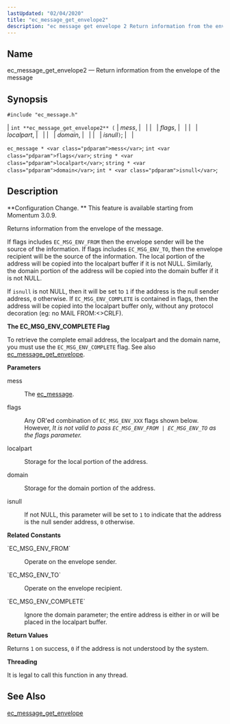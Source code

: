 ```yaml
---
lastUpdated: "02/04/2020"
title: "ec_message_get_envelope2"
description: "ec message get envelope 2 Return information from the envelope of the message int ec message get envelope 2 mess flags localpart domain isnull ec message mess int flags string localpart string domain int isnull Configuration Change This feature is available starting from Momentum 3 0 9 Returns information from..."
---
```


<a name="apis.ec_message_get_envelope2"></a> 
## Name

ec_message_get_envelope2 — Return information from the envelope of the message

## Synopsis

`#include "ec_message.h"`

| `int **ec_message_get_envelope2** (` | <var class="pdparam">mess</var>, |   |
|   | <var class="pdparam">flags</var>, |   |
|   | <var class="pdparam">localpart</var>, |   |
|   | <var class="pdparam">domain</var>, |   |
|   | <var class="pdparam">isnull</var>`)`; |   |

`ec_message * <var class="pdparam">mess</var>`;
`int <var class="pdparam">flags</var>`;
`string * <var class="pdparam">localpart</var>`;
`string * <var class="pdparam">domain</var>`;
`int * <var class="pdparam">isnull</var>`;<a name="idp55802880"></a> 
## Description

**Configuration Change. ** This feature is available starting from Momentum 3.0.9.

Returns information from the envelope of the message.

If flags includes `EC_MSG_ENV_FROM` then the envelope sender will be the source of the information. If flags includes `EC_MSG_ENV_TO`, then the envelope recipient will be the source of the information. The local portion of the address will be copied into the localpart buffer if it is not NULL. Similarly, the domain portion of the address will be copied into the domain buffer if it is not NULL.

If `isnull` is not NULL, then it will be set to `1` if the address is the null sender address, `0` otherwise. If `EC_MSG_ENV_COMPLETE` is contained in flags, then the address will be copied into the localpart buffer only, without any protocol decoration (eg: no MAIL FROM:<>CRLF).

**<a name="apis.ec_message_get_envelope2.complete"></a> The EC_MSG_ENV_COMPLETE Flag**

To retrieve the complete email address, the localpart and the domain name, you must use the `EC_MSG_ENV_COMPLETE` flag. See also [ec_message_get_envelope](/momentum/3/3-api/apis-ec-message-get-envelope).

**<a name="idp55812368"></a> Parameters**

<dl class="variablelist">

<dt>mess</dt>

<dd>

The [ec_message](/momentum/3/3-api/structs-ec-message).

</dd>

<dt>flags</dt>

<dd>

Any OR'ed combination of `EC_MSG_ENV_XXX` flags shown below. However, *It is not valid to pass `EC_MSG_ENV_FROM | EC_MSG_ENV_TO` as the flags parameter.* 

</dd>

<dt>localpart</dt>

<dd>

Storage for the local portion of the address.

</dd>

<dt>domain</dt>

<dd>

Storage for the domain portion of the address.

</dd>

<dt>isnull</dt>

<dd>

If not NULL, this parameter will be set to `1` to indicate that the address is the null sender address, `0` otherwise.

</dd>

</dl>

**<a name="idp55825552"></a> Related Constants**

<dl class="variablelist">

<dt>`EC_MSG_ENV_FROM`</dt>

<dd>

Operate on the envelope sender.

</dd>

<dt>`EC_MSG_ENV_TO`</dt>

<dd>

Operate on the envelope recipient.

</dd>

<dt>`EC_MSG_ENV_COMPLETE`</dt>

<dd>

Ignore the domain parameter; the entire address is either in or will be placed in the localpart buffer.

</dd>

</dl>

**<a name="idp55833376"></a> Return Values**

Returns `1` on success, `0` if the address is not understood by the system.

**<a name="idp55835216"></a> Threading**

It is legal to call this function in any thread.

<a name="idp55836320"></a> 
## See Also

[ec_message_get_envelope](/momentum/3/3-api/apis-ec-message-get-envelope)